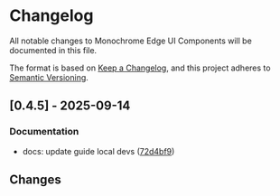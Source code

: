 # Changelog

All notable changes to Monochrome Edge UI Components will be documented in this file.

The format is based on [Keep a Changelog](https://keepachangelog.com/en/1.0.0/),
and this project adheres to [Semantic Versioning](https://semver.org/spec/v2.0.0.html).

## [0.4.5] - 2025-09-14

### Documentation

- docs: update guide local devs ([72d4bf9](../../commit/72d4bf93849037f51a5b5312aa1fc53ccf1e4cec))

## Changes

